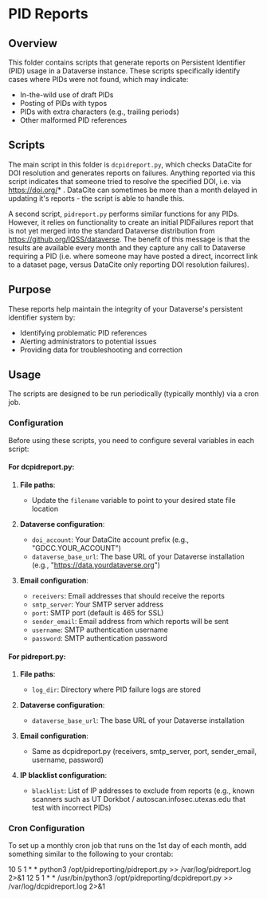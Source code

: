 # PID Reports

## Overview

This folder contains scripts that generate reports on Persistent Identifier (PID) usage in a Dataverse instance. These scripts specifically identify cases where PIDs were not found, which may indicate:

- In-the-wild use of draft PIDs
- Posting of PIDs with typos
- PIDs with extra characters (e.g., trailing periods)
- Other malformed PID references

## Scripts

The main script in this folder is `dcpidreport.py`, which checks DataCite for DOI resolution and generates reports on failures. Anything reported via this script indicates that someone tried to resolve the specified DOI, i.e. via https://doi.org/* . DataCite can sometimes be more than a month delayed in updating it's reports - the script is able to handle this.

A second script, `pidreport.py` performs similar functions for any PIDs. However, it relies on functionality to create an initial PIDFailures report that is not yet merged into the standard Dataverse distribution from https://github.org/IQSS/dataverse.
The benefit of this message is that the results are available every month and they capture any call to Dataverse requiring a PID (i.e. where someone may have posted a direct, incorrect link to a dataset page, versus DataCite only reporting DOI resolution failures).

## Purpose

These reports help maintain the integrity of your Dataverse's persistent identifier system by:
- Identifying problematic PID references
- Alerting administrators to potential issues
- Providing data for troubleshooting and correction

## Usage

The scripts are designed to be run periodically (typically monthly) via a cron job.

### Configuration

Before using these scripts, you need to configure several variables in each script:

#### For dcpidreport.py:

1. **File paths**:
   - Update the `filename` variable to point to your desired state file location

2. **Dataverse configuration**:
   - `doi_account`: Your DataCite account prefix (e.g., "GDCC.YOUR_ACCOUNT")
   - `dataverse_base_url`: The base URL of your Dataverse installation (e.g., "https://data.yourdataverse.org")

3. **Email configuration**:
   - `receivers`: Email addresses that should receive the reports
   - `smtp_server`: Your SMTP server address
   - `port`: SMTP port (default is 465 for SSL)
   - `sender_email`: Email address from which reports will be sent
   - `username`: SMTP authentication username
   - `password`: SMTP authentication password

#### For pidreport.py:

1. **File paths**:
   - `log_dir`: Directory where PID failure logs are stored

2. **Dataverse configuration**:
   - `dataverse_base_url`: The base URL of your Dataverse installation

3. **Email configuration**:
   - Same as dcpidreport.py (receivers, smtp_server, port, sender_email, username, password)

4. **IP blacklist configuration**:
   - `blacklist`: List of IP addresses to exclude from reports (e.g., known scanners such as UT Dorkbot / autoscan.infosec.utexas.edu that test with incorrect PIDs)

### Cron Configuration

To set up a monthly cron job that runs on the 1st day of each month, add something similar to the following to your crontab:

10 5 1 * * python3 /opt/pidreporting/pidreport.py >> /var/log/pidreport.log 2>&1
12 5 1 * * /usr/bin/python3 /opt/pidreporting/dcpidreport.py >> /var/log/dcpidreport.log 2>&1

